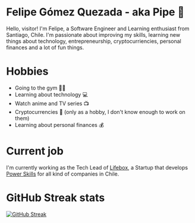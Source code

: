 # Felipe Gómez Quezada - aka Pipe 🤖

Hello, visitor! I'm Felipe, a Software Engineer and Learning enthusiast from Santiago, Chile. I'm passionate about improving my skills, learning new things about technology, entrepreneurship, cryptocurriencies, personal finances and a lot of fun things. 

# Hobbies
- Going to the gym 💪🏽
- Learning about technology 💻
- Watch anime and TV series 📺
- Cryptocurrencies 🥇 (only as a hobby, I don't know enough to work on them)
- Learning about personal finances 💰

# Current job

I'm currently working as the Tech Lead of [Lifebox](https://lifebox.cl/), a Startup that develops [Power Skills](https://soypowerlatam.com/) for all kind of companies in Chile.

# GitHub Streak stats
[![GitHub Streak](https://streak-stats.demolab.com/?user=felipe-gomez-quezada)](https://git.io/streak-stats)
